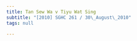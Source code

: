 ```yaml
---
title: Tan Sew Wa v Tiyu Wat Sing
subtitle: "[2010] SGHC 261 / 30\_August\_2010"
tags: null

---
```


